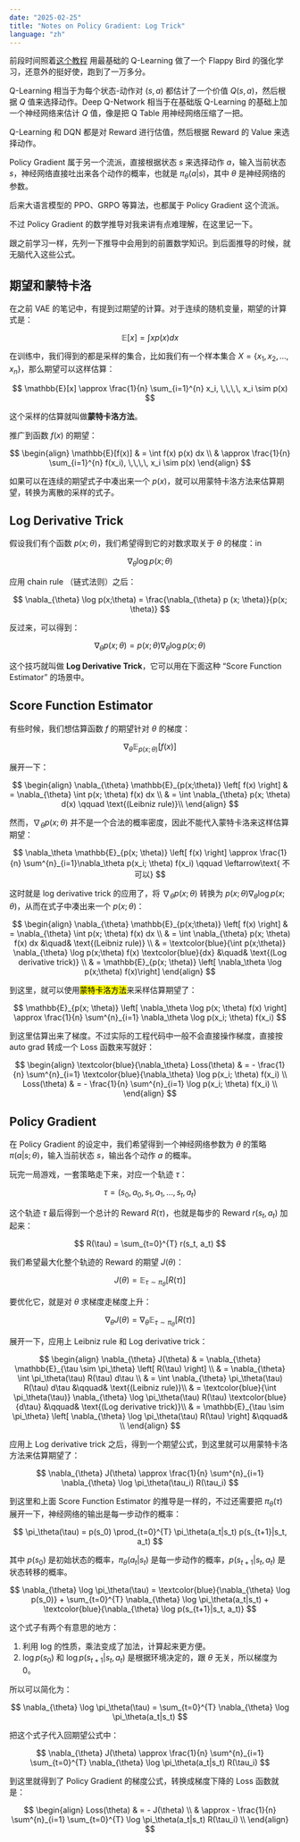 ```yaml
---
date: "2025-02-25"
title: "Notes on Policy Gradient: Log Trick"
language: "zh"
---
```


前段时间照着[这个教程](https://sarvagyavaish.github.io/FlappyBirdRL/) 用最基础的 Q-Learning 做了一个 Flappy Bird 的强化学习，还意外的挺好使，跑到了一万多分。

Q-Learning 相当于为每个状态-动作对 $(s, a)$ 都估计了一个价值 $Q(s, a)$，然后根据 $Q$ 值来选择动作。Deep Q-Network 相当于在基础版 Q-Learning 的基础上加一个神经网络来估计 $Q$ 值，像是把 Q Table 用神经网络压缩了一把。

Q-Learning 和 DQN 都是对 Reward 进行估值，然后根据 Reward 的 Value 来选择动作。

Policy Gradient 属于另一个流派，直接根据状态 $s$ 来选择动作 $a$，输入当前状态 $s$，神经网络直接吐出来各个动作的概率，也就是 $\pi_\theta(a|s)$，其中 $\theta$ 是神经网络的参数。

后来大语言模型的 PPO、GRPO 等算法，也都属于 Policy Gradient 这个流派。

不过 Policy Gradient 的数学推导对我来讲有点难理解，在这里记一下。

跟之前学习一样，先列一下推导中会用到的前置数学知识。到后面推导的时候，就无脑代入这些公式。

## 期望和蒙特卡洛

在之前 VAE 的笔记中，有提到过期望的计算。对于连续的随机变量，期望的计算式是：

$$
\mathbb{E}[x] = \int x p(x) dx
$$

在训练中，我们得到的都是采样的集合，比如我们有一个样本集合 $X = \{x_1, x_2, \ldots, x_n\}$，那么期望可以这样估算：

$$
\mathbb{E}[x] \approx \frac{1}{n} \sum_{i=1}^{n} x_i, \,\,\,\, x_i \sim p(x)
$$

这个采样的估算就叫做**蒙特卡洛方法**。

推广到函数 $f(x)$ 的期望：

$$
\begin{align}
\mathbb{E}[f(x)] & = \int f(x) p(x) dx \\
& \approx \frac{1}{n} \sum_{i=1}^{n} f(x_i), \,\,\,\, x_i \sim p(x)
\end{align}
$$

如果可以在连续的期望式子中凑出来一个 $p(x)$，就可以用蒙特卡洛方法来估算期望，转换为离散的采样的式子。

## Log Derivative Trick

假设我们有个函数 $p(x;\theta)$，我们希望得到它的对数求取关于 $\theta$ 的梯度：in

$$
\nabla_{\theta} \log p(x;\theta)
$$

应用 chain rule （链式法则）之后：

$$
\nabla_{\theta} \log p(x;\theta) =
\frac{\nabla_{\theta} p (x; \theta)}{p(x; \theta)}
$$

反过来，可以得到：

$$
\nabla_{\theta}p(x;\theta) = 
p(x;\theta) \nabla_{\theta} \log p(x;\theta)
$$

这个技巧就叫做 **Log Derivative Trick**，它可以用在下面这种 “Score Function Estimator” 的场景中。

## Score Function Estimator

有些时候，我们想估算函数 $f$ 的期望针对 $\theta$ 的梯度：

$$\nabla_{\theta} \mathbb{E}_{p(x;\theta)} \left[ f(x) \right]$$

展开一下：

$$
\begin{align}
\nabla_{\theta} \mathbb{E}_{p(x;\theta)} \left[ f(x) \right]
& = \nabla_{\theta} \int p(x; \theta) f(x) dx \\
& = \int \nabla_{\theta} p(x; \theta) d(x) \qquad \text{(Leibniz rule)}\\
\end{align}
$$

然而，$\nabla_\theta p(x;\theta)$ 并不是一个合法的概率密度，因此不能代入蒙特卡洛来这样估算期望：

$$
\nabla_\theta \mathbb{E}_{p(x; \theta)} \left[ f(x) \right] \approx
\frac{1}{n} \sum^{n}_{i=1}\nabla_\theta p(x_i; \theta) f(x_i) \qquad \leftarrow\text{ 不可以}
$$

这时就是 log derivative trick 的应用了，将 $\nabla_\theta p(x;\theta)$ 转换为 $p(x;\theta)\nabla_\theta \log p(x;\theta)$，从而在式子中凑出来一个 $p(x;\theta)$：

$$
\begin{align}
\nabla_{\theta} \mathbb{E}_{p(x;\theta)} \left[ f(x) \right]
& = \nabla_{\theta} \int p(x; \theta) f(x) dx \\
& = \int \nabla_{\theta} p(x; \theta) f(x) dx &\quad& \text{(Leibniz rule)} \\
& = \textcolor{blue}{\int p(x;\theta)} \nabla_{\theta} \log p(x;\theta) f(x) \textcolor{blue}{dx} &\quad& \text{(Log derivative trick)} \\
& = \mathbb{E}_{p(x; \theta)} \left[ \nabla_\theta \log p(x;\theta) f(x)\right]
\end{align}
$$

到这里，就可以使用<mark>蒙特卡洛方法</mark>来采样估算期望了：

$$
\mathbb{E}_{p(x; \theta)} \left[ \nabla_\theta \log p(x; \theta) f(x) \right]
\approx \frac{1}{n} \sum^{n}_{i=1} \nabla_\theta \log p(x_i; \theta) f(x_i)
$$

到这里估算出来了梯度。不过实际的工程代码中一般不会直接操作梯度，直接按 auto grad 转成一个 Loss 函数来写就好：

$$
\begin{align}
\textcolor{blue}{\nabla_\theta} Loss(\theta) & = - \frac{1}{n} \sum^{n}_{i=1} \textcolor{blue}{\nabla_\theta} \log p(x_i; \theta) f(x_i) \\
Loss(\theta) & = - \frac{1}{n} \sum^{n}_{i=1} \log p(x_i; \theta) f(x_i) \\
\end{align}
$$

## Policy Gradient

在 Policy Gradient 的设定中，我们希望得到一个神经网络参数为 $\theta$ 的策略 $\pi(a|s;\theta)$，输入当前状态 $s$，输出各个动作 $a$ 的概率。

玩完一局游戏，一套策略走下来，对应一个轨迹 $\tau$：

$$
\tau = (s_0, a_0, s_1, a_1, \ldots, s_t, a_t)
$$

这个轨迹 $\tau$ 最后得到一个总计的 Reward $R(\tau)$，也就是每步的 Reward $r(s_t, a_t)$ 加起来：

$$
R(\tau) = \sum_{t=0}^{T} r(s_t, a_t)
$$

我们希望最大化整个轨迹的 Reward 的期望 $J(\theta)$：

$$
J(\theta) = \mathbb{E}_{\tau \sim \pi_\theta} \left[ R(\tau) \right]
$$

要优化它，就是对 $\theta$ 求梯度走梯度上升：

$$
\nabla_{\theta} J(\theta) = \nabla_{\theta} \mathbb{E}_{\tau \sim \pi_\theta} \left[ R(\tau) \right]
$$

展开一下，应用上 Leibniz rule 和 Log derivative trick：

$$
\begin{align}
\nabla_{\theta} J(\theta) 
& = \nabla_{\theta} \mathbb{E}_{\tau \sim \pi_\theta} \left[ R(\tau) \right] \\
& = \nabla_{\theta} \int \pi_\theta(\tau) R(\tau) d\tau \\
& = \int \nabla_{\theta} \pi_\theta(\tau) R(\tau) d\tau &\qquad& \text{(Leibniz rule)}\\
& = \textcolor{blue}{\int \pi_\theta(\tau)} \nabla_{\theta} \log \pi_\theta(\tau) R(\tau) \textcolor{blue}{d\tau} &\qquad& \text{(Log derivative trick)}\\
& = \mathbb{E}_{\tau \sim \pi_\theta} \left[ \nabla_{\theta} \log \pi_\theta(\tau) R(\tau) \right] &\qquad& \\
\end{align}
$$

应用上 Log derivative trick 之后，得到一个期望公式，到这里就可以用蒙特卡洛方法来估算期望了：

$$
\nabla_{\theta} J(\theta) \approx \frac{1}{n} \sum^{n}_{i=1} \nabla_{\theta} \log \pi_\theta(\tau_i) R(\tau_i)
$$

到这里和上面 Score Function Estimator 的推导是一样的，不过还需要把 $\pi_\theta(\tau)$ 展开一下，神经网络的输出是每一步动作的概率：

$$
\pi_\theta(\tau) = p(s_0) \prod_{t=0}^{T} \pi_\theta(a_t|s_t) p(s_{t+1}|s_t, a_t)
$$

其中 $p(s_0)$ 是初始状态的概率，$\pi_\theta(a_t|s_t)$ 是每一步动作的概率，$p(s_{t+1}|s_t, a_t)$ 是状态转移的概率。

$$
\nabla_{\theta} \log \pi_\theta(\tau) = \textcolor{blue}{\nabla_{\theta} \log p(s_0)} + \sum_{t=0}^{T} \nabla_{\theta} \log \pi_\theta(a_t|s_t) + \textcolor{blue}{\nabla_{\theta} \log p(s_{t+1}|s_t, a_t)}
$$

这个式子有两个有意思的地方：

1. 利用 log 的性质，乘法变成了加法，计算起来更方便。
2. $\log p(s_0)$ 和 $\log p(s_{t+1}|s_t, a_t)$ 是根据环境决定的，跟 $\theta$ 无关，所以梯度为 0。

所以可以简化为：

$$
\nabla_{\theta} \log \pi_\theta(\tau) = \sum_{t=0}^{T} \nabla_{\theta} \log \pi_\theta(a_t|s_t)
$$

把这个式子代入回期望公式中：

$$
\nabla_{\theta} J(\theta) \approx \frac{1}{n} \sum^{n}_{i=1} \sum_{t=0}^{T} \nabla_{\theta} \log \pi_\theta(a_t|s_t) R(\tau_i)
$$

到这里就得到了 Policy Gradient 的梯度公式，转换成梯度下降的 Loss 函数就是：

$$
\begin{align}
Loss(\theta) & = - J(\theta) \\
& \approx - \frac{1}{n} \sum^{n}_{i=1} \sum_{t=0}^{T} \log \pi_\theta(a_t|s_t) R(\tau_i) \\
\end{align}
$$
